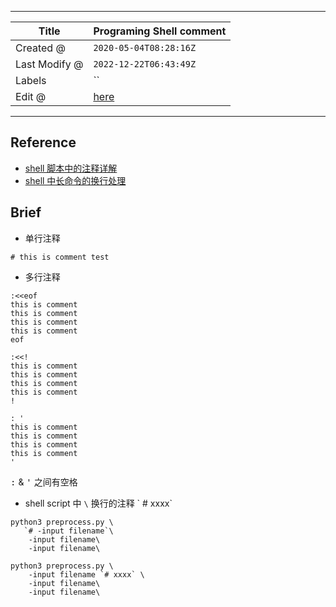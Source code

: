 -----

| Title         | Programing Shell comment                             |
| ------------- | ---------------------------------------------------- |
| Created @     | `2020-05-04T08:28:16Z`                               |
| Last Modify @ | `2022-12-22T06:43:49Z`                               |
| Labels        | \`\`                                                 |
| Edit @        | [here](https://github.com/junxnone/xwiki/issues/105) |

-----

## Reference

  - [shell 脚本中的注释详解](https://www.cnblogs.com/dylancao/p/11797412.html)
  - [shell
    中长命令的换行处理](https://www.cnblogs.com/Wayou/p/line_break_for_long_shell_command.html)

## Brief

  - 单行注释

<!-- end list -->

    # this is comment test

  - 多行注释

<!-- end list -->

    :<<eof
    this is comment
    this is comment
    this is comment
    this is comment
    eof

    :<<!
    this is comment
    this is comment
    this is comment
    this is comment
    !

    : '
    this is comment
    this is comment
    this is comment
    this is comment
    '

<kbd>:</kbd> & <kbd>'</kbd> 之间有空格

  - shell script 中 `\` 换行的注释 \` \# xxxx\`

<!-- end list -->

    python3 preprocess.py \
       `# -input filename`\
        -input filename\
        -input filename\

    python3 preprocess.py \
        -input filename `# xxxx` \
        -input filename\
        -input filename\
